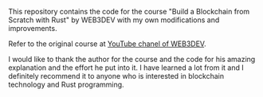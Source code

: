 This repository contains the code for the course "Build a Blockchain from Scratch with Rust" by WEB3DEV with my own modifications and improvements.

Refer to the original course at [YouTube chanel of WEB3DEV](https://www.youtube.com/watch?v=ROioE9Tlrmc&list=PLVX4xVoD65UOKf2_UMyZ_Dmgm5rb7COPY).

I would like to thank the author for the course and the code for his amazing explanation and the effort he put into it.
I have learned a lot from it and I definitely recommend it to anyone who is interested in blockchain technology and Rust programming.
